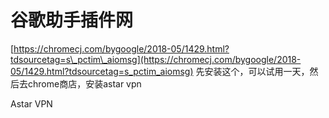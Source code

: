 # 谷歌助手插件网

















[https://chromecj.com/bygoogle/2018-05/1429.html?tdsourcetag=s\_pctim\_aiomsg](https://chromecj.com/bygoogle/2018-05/1429.html?tdsourcetag=s_pctim_aiomsg)
先安装这个，可以试用一天，然后去chrome商店，安装astar vpn


Astar VPN



